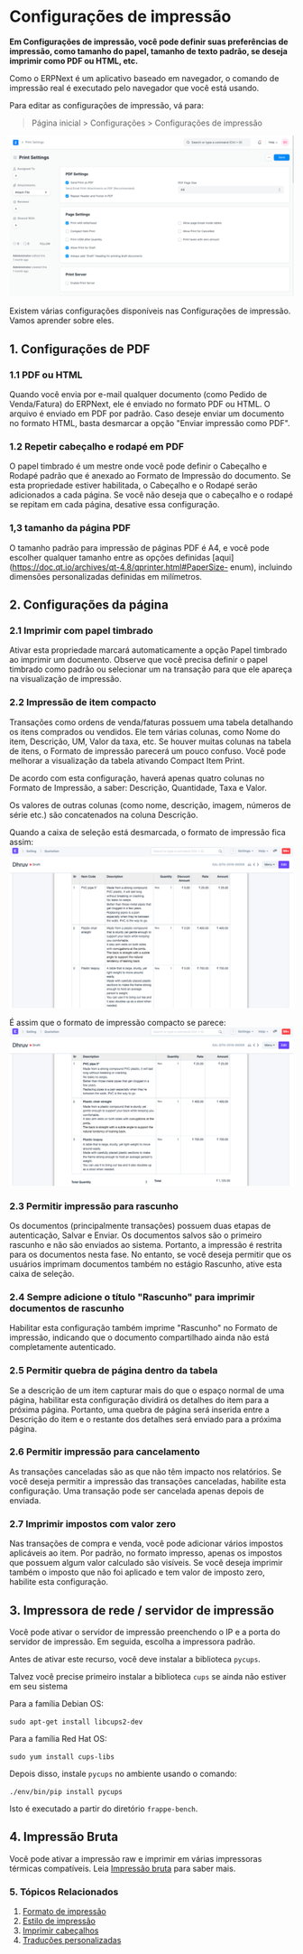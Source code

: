 # Configurações de impressão


**Em Configurações de impressão, você pode definir suas preferências de impressão, como tamanho do papel, tamanho de texto padrão, se deseja imprimir como PDF ou HTML, etc.**


Como o ERPNext é um aplicativo baseado em navegador, o comando de impressão real é executado pelo navegador que você está usando.


Para editar as configurações de impressão, vá para:



> 
> Página inicial > Configurações > Configurações de impressão
> 
> 
> 


![Configurações de impressão](/files/print-settings.png)


Existem várias configurações disponíveis nas Configurações de impressão. Vamos aprender sobre eles.


## 1. Configurações de PDF


### 1.1 PDF ou HTML


Quando você envia por e-mail qualquer documento (como Pedido de Venda/Fatura) do ERPNext, ele é enviado no formato PDF ou HTML. O arquivo é enviado em PDF por padrão. Caso deseje enviar um documento no formato HTML, basta desmarcar a opção "Enviar impressão como PDF".


### 1.2 Repetir cabeçalho e rodapé em PDF


O papel timbrado é um mestre onde você pode definir o Cabeçalho e Rodapé padrão que é anexado ao Formato de Impressão do documento. Se esta propriedade estiver habilitada, o Cabeçalho e o Rodapé serão adicionados a cada página. Se você não deseja que o cabeçalho e o rodapé se repitam em cada página, desative essa configuração.


### 1,3 tamanho da página PDF


O tamanho padrão para impressão de páginas PDF é A4, e você pode escolher qualquer tamanho entre as opções definidas [aqui](https://doc.qt.io/archives/qt-4.8/qprinter.html#PaperSize- enum), incluindo dimensões personalizadas definidas em milímetros.


## 2. Configurações da página


### 2.1 Imprimir com papel timbrado


Ativar esta propriedade marcará automaticamente a opção Papel timbrado ao imprimir um documento. Observe que você precisa definir o papel timbrado como padrão ou selecionar um na transação para que ele apareça na visualização de impressão.


### 2.2 Impressão de item compacto


Transações como ordens de venda/faturas possuem uma tabela detalhando os itens comprados ou vendidos. Ele tem várias colunas, como Nome do item, Descrição, UM, Valor da taxa, etc. Se houver muitas colunas na tabela de itens, o Formato de impressão parecerá um pouco confuso. Você pode melhorar a visualização da tabela ativando Compact Item Print.


De acordo com esta configuração, haverá apenas quatro colunas no Formato de Impressão, a saber: Descrição, Quantidade, Taxa e Valor.


Os valores de outras colunas (como nome, descrição, imagem, números de série etc.) são concatenados na coluna Descrição.


Quando a caixa de seleção está desmarcada, o formato de impressão fica assim:
![Configurações de formato de impressão incompacto](/files/incompact-print.png)


É assim que o formato de impressão compacto se parece:
![Configurações de formato de impressão compacta](/files/compact-print.png)


### 2.3 Permitir impressão para rascunho


Os documentos (principalmente transações) possuem duas etapas de autenticação, Salvar e Enviar. Os documentos salvos são o primeiro rascunho e não são enviados ao sistema. Portanto, a impressão é restrita para os documentos nesta fase. No entanto, se você deseja permitir que os usuários imprimam documentos também no estágio Rascunho, ative esta caixa de seleção.


### 2.4 Sempre adicione o título "Rascunho" para imprimir documentos de rascunho


Habilitar esta configuração também imprime "Rascunho" no Formato de impressão, indicando que o documento compartilhado ainda não está completamente autenticado.


### 2.5 Permitir quebra de página dentro da tabela


Se a descrição de um item capturar mais do que o espaço normal de uma página, habilitar esta configuração dividirá os detalhes do item para a próxima página. Portanto, uma quebra de página será inserida entre a Descrição do item e o restante dos detalhes será enviado para a próxima página.


### 2.6 Permitir impressão para cancelamento


As transações canceladas são as que não têm impacto nos relatórios. Se você deseja permitir a impressão das transações canceladas, habilite esta configuração. Uma transação pode ser cancelada apenas depois de enviada.


### 2.7 Imprimir impostos com valor zero


Nas transações de compra e venda, você pode adicionar vários impostos aplicáveis ​​ao item. Por padrão, no formato impresso, apenas os impostos que possuem algum valor calculado são visíveis. Se você deseja imprimir também o imposto que não foi aplicado e tem valor de imposto zero, habilite esta configuração.


## 3. Impressora de rede / servidor de impressão


Você pode ativar o servidor de impressão preenchendo o IP e a porta do servidor de impressão. Em seguida, escolha a impressora padrão.


Antes de ativar este recurso, você deve instalar a biblioteca `pycups`.


Talvez você precise primeiro instalar a biblioteca `cups` se ainda não estiver em seu sistema


Para a família Debian OS:


`sudo apt-get install libcups2-dev`


Para a família Red Hat OS:


`sudo yum install cups-libs`


Depois disso, instale `pycups` no ambiente usando o comando:


`./env/bin/pip install pycups`


Isto é executado a partir do diretório `frappe-bench`.


## 4. Impressão Bruta


Você pode ativar a impressão raw e imprimir em várias impressoras térmicas compatíveis. Leia [Impressão bruta](/docs/pt/setting-up/print/raw-printing) para saber mais.


### 5. Tópicos Relacionados


1. [Formato de impressão](/docs/pt/setting-up/print/print-format)
2. [Estilo de impressão](/docs/pt/setting-up/print/print-style)
3. [Imprimir cabeçalhos](/docs/pt/setting-up/print/print-headings)
4. [Traduções personalizadas](/docs/pt/setting-up/print/custom-translations)

